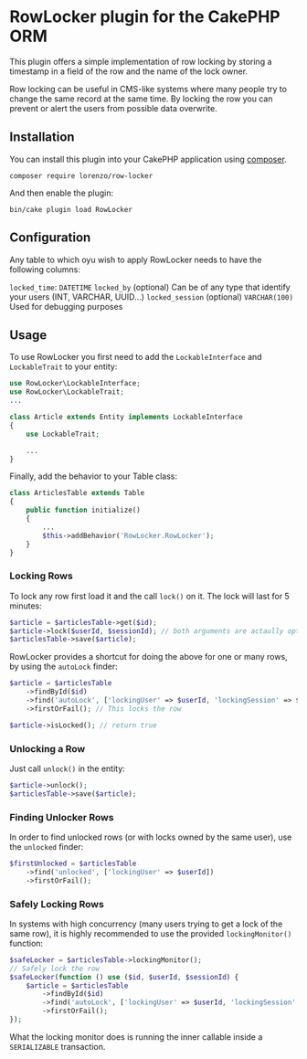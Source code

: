 # RowLocker plugin for the CakePHP ORM

This plugin offers a simple implementation of row locking by storing a timestamp
in a field of the row and the name of the lock owner.

Row locking can be useful in CMS-like systems where many people try to change
the same record at the same time. By locking the row you can prevent or alert
the users from possible data overwrite.

## Installation

You can install this plugin into your CakePHP application using [composer](http://getcomposer.org).

```
composer require lorenzo/row-locker
```

And then enable the plugin:

```
bin/cake plugin load RowLocker
```

## Configuration

Any table to which oyu wish to apply RowLocker needs to have the following columns:

`locked_time`: `DATETIME`
`locked_by` (optional) Can be of any type that identify your users (INT, VARCHAR, UUID...)
`locked_session` (optional) `VARCHAR(100)` Used for debugging purposes

## Usage

To use RowLocker you first need to add the `LockableInterface` and `LockableTrait` to your entity:

```php
use RowLocker\LockableInterface;
use RowLocker\LockableTrait;
...

class Article extends Entity implements LockableInterface
{
    use LockableTrait;

    ...
}
```

Finally, add the behavior to your Table class:

```php
class ArticlesTable extends Table
{
    public function initialize()
    {
        ...
        $this->addBehavior('RowLocker.RowLocker');
    }
}
```

### Locking Rows

To lock any row first load it and the call `lock()` on it. The lock will last for 5 minutes:

```php
$article = $articlesTable->get($id);
$article->lock($userId, $sessionId); // both arguments are actaully optional
$articlesTable->save($article);
```

RowLocker provides a shortcut for doing the above for one or many rows, by using the
`autoLock` finder:

```php
$article = $articlesTable
    ->findById($id)
    ->find('autoLock', ['lockingUser' => $userId, 'lockingSession' => $sessionId])
    ->firstOrFail(); // This locks the row

$article->isLocked(); // return true
```

### Unlocking a Row

Just call `unlock()` in the entity:

```php
$article->unlock();
$articlesTable->save($article);
```

### Finding Unlocker Rows

In order to find unlocked rows (or with locks owned by the same user), use the `unlocked` finder:


```php
$firstUnlocked = $articlesTable
    ->find('unlocked', ['lockingUser' => $userId])
    ->firstOrFail();
```

### Safely Locking Rows

In systems with high concurrency (many users trying to get a lock of the same row), it is highly
recommended to use the provided `lockingMonitor()` function:

```php
$safeLocker = $articlesTable->lockingMonitor();
// Safely lock the row
$safeLocker(function () use ($id, $userId, $sessionId) {
    $article = $articlesTable
        ->findById($id)
        ->find('autoLock', ['lockingUser' => $userId, 'lockingSession' => $sessionId])
        ->firstOrFail();
});
```

What the locking monitor does is running the inner callable inside a `SERIALIZABLE` transaction.

